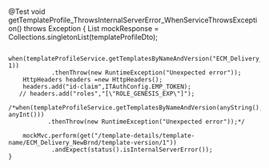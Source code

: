 @Test
    void getTemplateProfile_ThrowsInternalServerError_WhenServiceThrowsException() throws Exception {
        List<TemplateProfileDto> mockResponse = Collections.singletonList(templateProfileDto);

        when(templateProfileService.getTemplatesByNameAndVersion("ECM_Delivery_NewBrnd", 1))
                .thenThrow(new RuntimeException("Unexpected error"));
        HttpHeaders headers =new HttpHeaders();
        headers.add("id-claim",ITAuthConfig.EMP_TOKEN);
       // headers.add("roles","[\"ROLE_GENESIS_EXP\"]");
       /*when(templateProfileService.getTemplatesByNameAndVersion(anyString(), anyInt()))
               .thenThrow(new RuntimeException("Unexpected error"));*/

        mockMvc.perform(get("/template-details/template-name/ECM_Delivery_NewBrnd/template-version/1"))
                .andExpect(status().isInternalServerError());
    }
